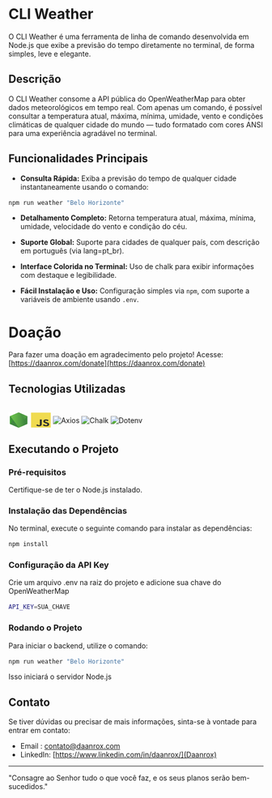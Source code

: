 # CLI Weather
O CLI Weather é uma ferramenta de linha de comando desenvolvida em Node.js que exibe a previsão do tempo diretamente no terminal, de forma simples, leve e elegante.

## Descrição
O CLI Weather consome a API pública do OpenWeatherMap para obter dados meteorológicos em tempo real.
Com apenas um comando, é possível consultar a temperatura atual, máxima, mínima, umidade, vento e condições climáticas de qualquer cidade do mundo — tudo formatado com cores ANSI para uma experiência agradável no terminal.

## Funcionalidades Principais

- **Consulta Rápida:** Exiba a previsão do tempo de qualquer cidade instantaneamente usando o comando:
```bash
npm run weather "Belo Horizonte"
```

- **Detalhamento Completo:** Retorna temperatura atual, máxima, mínima, umidade, velocidade do vento e condição do céu.

- **Suporte Global:** Suporte para cidades de qualquer país, com descrição em português (via lang=pt_br).

- **Interface Colorida no Terminal:** Uso de chalk para exibir informações com destaque e legibilidade.

- **Fácil Instalação e Uso:** Configuração simples via `npm`, com suporte a variáveis de ambiente usando `.env`.

# Doação

Para fazer uma doação em agradecimento pelo projeto! Acesse: [https://daanrox.com/donate](https://daanrox.com/donate)


## Tecnologias Utilizadas

<div style="display: inline_block"><br> <img align="center" alt="Node.js" height="30" width="40" src="https://raw.githubusercontent.com/devicons/devicon/master/icons/nodejs/nodejs-original.svg"> <img align="center" alt="JavaScript" height="30" width="40" src="https://raw.githubusercontent.com/devicons/devicon/master/icons/javascript/javascript-original.svg"> <img align="center" alt="Axios" height="30" width="40" src="https://avatars.githubusercontent.com/u/32372333?s=200&v=4"> <img align="center" alt="Chalk" height="30" width="40" src="https://raw.githubusercontent.com/chalk/chalk/main/media/logo.svg"> <img align="center" alt="Dotenv" height="30" width="40" src="https://avatars.githubusercontent.com/u/22716384?s=200&v=4"> </div>




## Executando o Projeto

### Pré-requisitos
Certifique-se de ter o Node.js instalado.

### Instalação das Dependências
No terminal, execute o seguinte comando para instalar as dependências:

```bash
npm install
```
### Configuração da API Key
Crie um arquivo .env na raiz do projeto e adicione sua chave do OpenWeatherMap
```bash
API_KEY=SUA_CHAVE
``` 

### Rodando o Projeto
Para iniciar o backend, utilize o comando: 

```bash
npm run weather "Belo Horizonte"
```
Isso iniciará o servidor Node.js

## Contato
Se tiver dúvidas ou precisar de mais informações, sinta-se à vontade para entrar em contato:
- Email : [contato@daanrox.com](mailto:contato@daanrox.com)
- LinkedIn: [https://www.linkedin.com/in/daanrox/](Daanrox)

--- 

"Consagre ao Senhor tudo o que você faz, e os seus planos serão bem-sucedidos."
